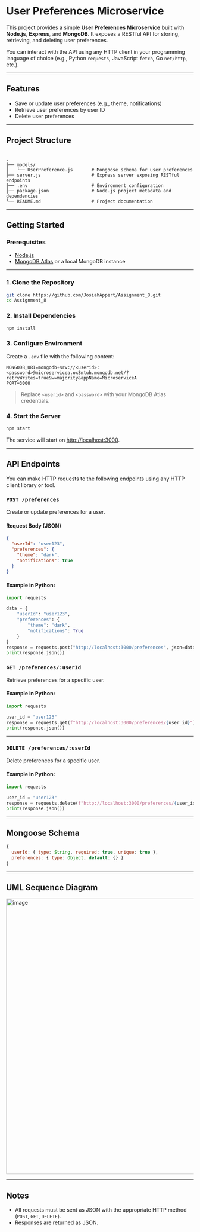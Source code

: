 # User Preferences Microservice

This project provides a simple **User Preferences Microservice** built with **Node.js**, **Express**, and **MongoDB**. It exposes a RESTful API for storing, retrieving, and deleting user preferences.

You can interact with the API using any HTTP client in your programming language of choice (e.g., Python `requests`, JavaScript `fetch`, Go `net/http`, etc.).

---

## Features

- Save or update user preferences (e.g., theme, notifications)
- Retrieve user preferences by user ID
- Delete user preferences

---

## Project Structure

```

.
├── models/
│   └── UserPreference.js       # Mongoose schema for user preferences
├── server.js                   # Express server exposing RESTful endpoints
├── .env                        # Environment configuration
├── package.json                # Node.js project metadata and dependencies
└── README.md                   # Project documentation

````

---

## Getting Started

### Prerequisites

- [Node.js](https://nodejs.org/)
- [MongoDB Atlas](https://www.mongodb.com/cloud/atlas) or a local MongoDB instance

---

### 1. Clone the Repository

```bash
git clone https://github.com/JosiahAppert/Assignment_8.git
cd Assignment_8
````

### 2. Install Dependencies

```bash
npm install
```

### 3. Configure Environment

Create a `.env` file with the following content:

```env
MONGODB_URI=mongodb+srv://<userid>:<password>@microservicea.ox8mtuh.mongodb.net/?retryWrites=true&w=majority&appName=MicroserviceA
PORT=3000
```

> Replace `<userid>` and `<password>` with your MongoDB Atlas credentials.

### 4. Start the Server

```bash
npm start
```

The service will start on [http://localhost:3000](http://localhost:3000).

---

## API Endpoints

You can make HTTP requests to the following endpoints using any HTTP client library or tool.

### `POST /preferences`

Create or update preferences for a user.

#### Request Body (JSON)

```json
{
  "userId": "user123",
  "preferences": {
    "theme": "dark",
    "notifications": true
  }
}
```

#### Example in Python:

```python
import requests

data = {
    "userId": "user123",
    "preferences": {
        "theme": "dark",
        "notifications": True
    }
}
response = requests.post("http://localhost:3000/preferences", json=data)
print(response.json())
```

### `GET /preferences/:userId`

Retrieve preferences for a specific user.

#### Example in Python:

```python
import requests

user_id = "user123"
response = requests.get(f"http://localhost:3000/preferences/{user_id}")
print(response.json())
```

---

### `DELETE /preferences/:userId`

Delete preferences for a specific user.

#### Example in Python:

```python
import requests

user_id = "user123"
response = requests.delete(f"http://localhost:3000/preferences/{user_id}")
print(response.json())
```

---

## Mongoose Schema

```js
{
  userId: { type: String, required: true, unique: true },
  preferences: { type: Object, default: {} }
}
```

---

## UML Sequence Diagram
<img width="709" height="738" alt="image" src="https://github.com/user-attachments/assets/33dabeff-f4b5-4eee-a8f4-ccf5e269b49f" />

---
## Notes

* All requests must be sent as JSON with the appropriate HTTP method (`POST`, `GET`, `DELETE`).
* Responses are returned as JSON.
